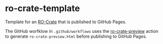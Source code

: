 # ro-crate-template

Template for an [RO-Crate](https://www.researchobject.org/ro-crate/) that is published to GitHub Pages.

The GitHub worfklow in `.github/workflows` uses the [ro-crate-preview](https://github.com/marketplace/actions/ro-crate-preview) action to generate `ro-crate-preview.html` before publishing to GitHub Pages.

